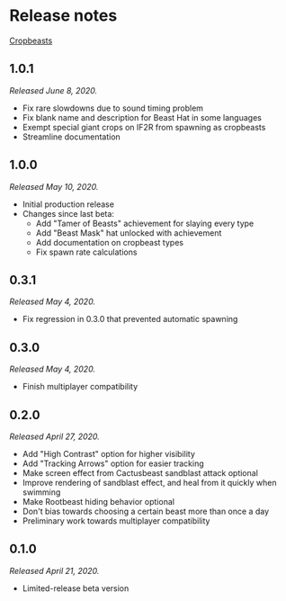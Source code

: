 # Release notes

[Cropbeasts](../)

## 1.0.1

*Released June 8, 2020.*

* Fix rare slowdowns due to sound timing problem
* Fix blank name and description for Beast Hat in some languages
* Exempt special giant crops on IF2R from spawning as cropbeasts
* Streamline documentation

## 1.0.0

*Released May 10, 2020.*

* Initial production release
* Changes since last beta:
	* Add "Tamer of Beasts" achievement for slaying every type
	* Add "Beast Mask" hat unlocked with achievement
	* Add documentation on cropbeast types
	* Fix spawn rate calculations

## 0.3.1

*Released May 4, 2020.*

* Fix regression in 0.3.0 that prevented automatic spawning

## 0.3.0

*Released May 4, 2020.*

* Finish multiplayer compatibility

## 0.2.0

*Released April 27, 2020.*

* Add "High Contrast" option for higher visibility
* Add "Tracking Arrows" option for easier tracking
* Make screen effect from Cactusbeast sandblast attack optional
* Improve rendering of sandblast effect, and heal from it quickly when swimming
* Make Rootbeast hiding behavior optional
* Don't bias towards choosing a certain beast more than once a day
* Preliminary work towards multiplayer compatibility

## 0.1.0

*Released April 21, 2020.*

* Limited-release beta version
